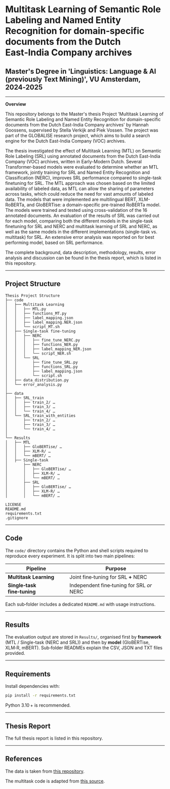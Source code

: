 # Multitask Learning of Semantic Role Labeling and Named Entity Recognition for domain‑specific documents from the Dutch East‑India Company archives

## Master's Degree in 'Linguistics: Language & AI (previously Text Mining)', VU Amsterdam, 2024‑2025

---

**Overview**

This repository belongs to the Master's thesis Project 'Multitask Learning of Semantic Role Labeling and Named Entity Recognition for domain-specific documents from the Dutch East-India Company archives' by Hannah Goossens, supervised by Stella Verkijk and Piek Vossen. The project was part of the GLOBALISE research project, which aims to build a search engine for the Dutch East-India Company (VOC) archives. 

The thesis investigated the effect of Multitask Learning (MTL) on Semantic Role Labeling (SRL) using annotated documents from the Dutch East-India Company (VOC) archives, written in Early-Modern Dutch. Several Transformer-based models were evaluated to determine whether an MTL framework, jointly training for SRL and Named Entity Recognition and Classification (NERC), improves SRL performance compared to single-task finetuning for SRL. The MTL approach was chosen based on the limited availability of labeled data, as MTL can allow the sharing of parameters across tasks, which could reduce the need for vast amounts of labeled data. The models that were implemented are multilingual BERT, XLM-RoBERTa, and GloBERTise: a domain-specific pre-trained RoBERTa model. The models were trained and tested using cross-validation of the 16 annotated documents. An evaluation of the results of SRL was carried out for each model, comparing both the different models in the single-task finetuning for SRL and NERC and multitask learning of SRL and NERC, as well as the same models in the different implementations (single-task vs. multitask) for SRL. An extensive error analysis was reported on for best performing model, based on SRL performance.

The complete background, data description, methodology, results, error analysis and discussion can be found in the thesis report, which is listed in this repository.


---

## Project Structure

```text
Thesis Project Structure
├── code
│   ├── Multitask Learning
│   │   ├── MTL.py
│   │   ├── functions_MT.py
│   │   ├── label_mapping.json
│   │   ├── label_mapping.NER.json
│   │   └── script_MT.sh
│   ├── Single‑task fine‑tuning
│   │   ├── NERC
│   │   │   ├── fine_tune_NERC.py
│   │   │   ├── functions_NER.py
│   │   │   ├── label_mapping_NER.json
│   │   │   └── script_NER.sh
│   │   └── SRL
│   │       ├── fine_tune_SRL.py
│   │       ├── functions_SRL.py
│   │       ├── label_mapping.json
│   │       └── script.sh
│   ├── data_distribution.py
│   └── error_analysis.py
│
├── data
│   ├── SRL_train
│   │   ├── train_2/ …
│   │   ├── train_3/ …
│   │   └── train_4/ …
│   └── SRL_train_with_entities
│       ├── train_2/ …
│       ├── train_3/ …
│       └── train_4/ …
│
└── Results
│   ├── MTL
│   │   ├── GloBERTise/ …
│   │   ├── XLM‑R/ …
│   │   └── mBERT/ …
│   ├── Single-task
│       ├── NERC
│       │   ├── GloBERTise/ …
│       │   ├── XLM‑R/ …
│       │   └── mBERT/ …
│       ├── SRL
│       │   ├── GloBERTise/ …
│       │   ├── XLM‑R/ …
│       │   └── mBERT/ …

LICENSE
README.md
requirements.txt
.gitignore
```

---

## Code

The `code/` directory contains the Python and shell scripts required to reproduce every experiment. It is split into two main pipelines:

| Pipeline                    | Purpose                                   |
| --------------------------- | ----------------------------------------- |
| **Multitask Learning**      | Joint fine‑tuning for SRL **+** NERC      |
| **Single‑task fine‑tuning** | Independent fine‑tuning for SRL *or* NERC |

Each sub‑folder includes a dedicated `README.md` with usage instructions.

---

## Results

The evaluation output are stored in `Results/`, organised first by **framework** (MTL / Single-task (NERC and SRL)) and then by **model** (GloBERTise, XLM‑R, mBERT). Sub‑folder READMEs explain the CSV, JSON and TXT files provided.

---

## Requirements

Install dependencies with:

```bash
pip install -r requirements.txt
```

Python 3.10 + is recommended.

---

## Thesis Report

The full thesis report is listed in this repository.

---

## References

The data is taken from [this repository](https://github.com/globalise-huygens/nlp-event-detection/tree/main/annotated_data_processing_for_training).

The multitask code is adapted from [this source](https://medium.com/@shahrukhx01/multi-task-learning-with-transformers-part-1-multi-prediction-heads-b7001cf014bf). 



